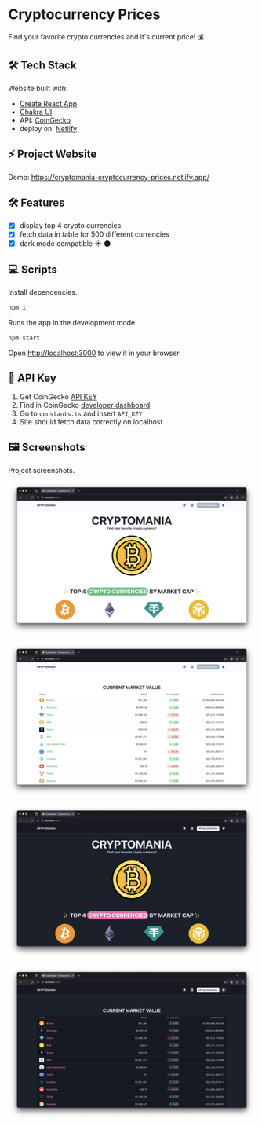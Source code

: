 # Cryptocurrency Prices

Find your favorite crypto currencies and it's current price! 💰

## 🛠️ Tech Stack

Website built with:

- [Create React App](https://create-react-app.dev/)
- [Chakra UI](https://chakra-ui.com/)
- API: [CoinGecko](https://www.coingecko.com/)
- deploy on: [Netlify](https://www.netlify.com/)

## ⚡ Project Website

Demo: <https://cryptomania-cryptocurrency-prices.netlify.app/>

## 🛠️ Features

- [x] display top 4 crypto currencies
- [x] fetch data in table for 500 different currencies
- [x] dark mode compatible ☀️ 🌑

## 💻 Scripts

Install dependencies.

```bash
npm i
```

Runs the app in the development mode.

```bash
npm start
```

Open [http://localhost:3000](http://localhost:3000) to view it in your browser.

## 🔑 API Key

1. Get CoinGecko [API KEY](https://support.coingecko.com/hc/en-us/articles/21880397454233-User-Guide-How-to-sign-up-for-CoinGecko-Demo-API-and-generate-an-API-key)
2. Find in CoinGecko [developer dashboard](https://www.coingecko.com/en/developers/dashboard)
3. Go to `constants.ts` and insert `API_KEY`
4. Site should fetch data correctly on localhost

## 🖼️ Screenshots

Project screenshots.

![screenshot-1](/screenshot-1.png)

![screenshot-2](/screenshot-2.png)

![screenshot-3](/screenshot-3.png)

![screenshot-4](/screenshot-4.png)
